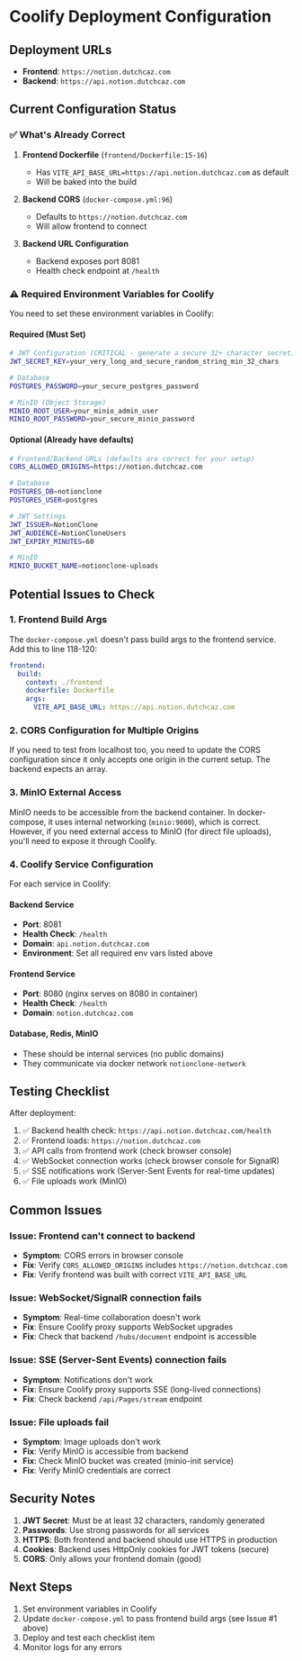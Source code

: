 # Coolify Deployment Configuration

## Deployment URLs

- **Frontend**: `https://notion.dutchcaz.com`
- **Backend**: `https://api.notion.dutchcaz.com`

## Current Configuration Status

### ✅ What's Already Correct

1. **Frontend Dockerfile** (`frontend/Dockerfile:15-16`)

   - Has `VITE_API_BASE_URL=https://api.notion.dutchcaz.com` as default
   - Will be baked into the build

2. **Backend CORS** (`docker-compose.yml:96`)

   - Defaults to `https://notion.dutchcaz.com`
   - Will allow frontend to connect

3. **Backend URL Configuration**
   - Backend exposes port 8081
   - Health check endpoint at `/health`

### ⚠️ Required Environment Variables for Coolify

You need to set these environment variables in Coolify:

#### Required (Must Set)

```bash
# JWT Configuration (CRITICAL - generate a secure 32+ character secret)
JWT_SECRET_KEY=your_very_long_and_secure_random_string_min_32_chars

# Database
POSTGRES_PASSWORD=your_secure_postgres_password

# MinIO (Object Storage)
MINIO_ROOT_USER=your_minio_admin_user
MINIO_ROOT_PASSWORD=your_secure_minio_password
```

#### Optional (Already have defaults)

```bash
# Frontend/Backend URLs (defaults are correct for your setup)
CORS_ALLOWED_ORIGINS=https://notion.dutchcaz.com

# Database
POSTGRES_DB=notionclone
POSTGRES_USER=postgres

# JWT Settings
JWT_ISSUER=NotionClone
JWT_AUDIENCE=NotionCloneUsers
JWT_EXPIRY_MINUTES=60

# MinIO
MINIO_BUCKET_NAME=notionclone-uploads
```

## Potential Issues to Check

### 1. Frontend Build Args

The `docker-compose.yml` doesn't pass build args to the frontend service. Add this to line 118-120:

```yaml
frontend:
  build:
    context: ./frontend
    dockerfile: Dockerfile
    args:
      VITE_API_BASE_URL: https://api.notion.dutchcaz.com
```

### 2. CORS Configuration for Multiple Origins

If you need to test from localhost too, you need to update the CORS configuration since it only accepts one origin in the current setup. The backend expects an array.

### 3. MinIO External Access

MinIO needs to be accessible from the backend container. In docker-compose, it uses internal networking (`minio:9000`), which is correct. However, if you need external access to MinIO (for direct file uploads), you'll need to expose it through Coolify.

### 4. Coolify Service Configuration

For each service in Coolify:

#### Backend Service

- **Port**: 8081
- **Health Check**: `/health`
- **Domain**: `api.notion.dutchcaz.com`
- **Environment**: Set all required env vars listed above

#### Frontend Service

- **Port**: 8080 (nginx serves on 8080 in container)
- **Health Check**: `/health`
- **Domain**: `notion.dutchcaz.com`

#### Database, Redis, MinIO

- These should be internal services (no public domains)
- They communicate via docker network `notionclone-network`

## Testing Checklist

After deployment:

1. ✅ Backend health check: `https://api.notion.dutchcaz.com/health`
2. ✅ Frontend loads: `https://notion.dutchcaz.com`
3. ✅ API calls from frontend work (check browser console)
4. ✅ WebSocket connection works (check browser console for SignalR)
5. ✅ SSE notifications work (Server-Sent Events for real-time updates)
6. ✅ File uploads work (MinIO)

## Common Issues

### Issue: Frontend can't connect to backend

- **Symptom**: CORS errors in browser console
- **Fix**: Verify `CORS_ALLOWED_ORIGINS` includes `https://notion.dutchcaz.com`
- **Fix**: Verify frontend was built with correct `VITE_API_BASE_URL`

### Issue: WebSocket/SignalR connection fails

- **Symptom**: Real-time collaboration doesn't work
- **Fix**: Ensure Coolify proxy supports WebSocket upgrades
- **Fix**: Check that backend `/hubs/document` endpoint is accessible

### Issue: SSE (Server-Sent Events) connection fails

- **Symptom**: Notifications don't work
- **Fix**: Ensure Coolify proxy supports SSE (long-lived connections)
- **Fix**: Check backend `/api/Pages/stream` endpoint

### Issue: File uploads fail

- **Symptom**: Image uploads don't work
- **Fix**: Verify MinIO is accessible from backend
- **Fix**: Check MinIO bucket was created (minio-init service)
- **Fix**: Verify MinIO credentials are correct

## Security Notes

1. **JWT Secret**: Must be at least 32 characters, randomly generated
2. **Passwords**: Use strong passwords for all services
3. **HTTPS**: Both frontend and backend should use HTTPS in production
4. **Cookies**: Backend uses HttpOnly cookies for JWT tokens (secure)
5. **CORS**: Only allows your frontend domain (good)

## Next Steps

1. Set environment variables in Coolify
2. Update `docker-compose.yml` to pass frontend build args (see Issue #1 above)
3. Deploy and test each checklist item
4. Monitor logs for any errors
